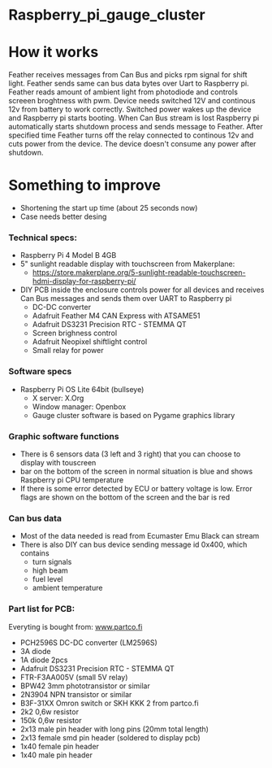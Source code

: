 # Raspberry_pi_gauge_cluster

# How it works
Feather receives messages from Can Bus and picks rpm signal for shift light. Feather sends same can bus data bytes over Uart to Raspberry pi. 
Feather reads amount of ambient light from photodiode and controls screeen broghtness with pwm. 
Device needs switched 12V and continous 12v from battery to work correctly. Switched power wakes up the device and Raspberry pi starts booting. When Can Bus stream is lost Raspberry pi automatically starts shutdown process and sends message to Feather. After specified time Feather turns off the relay connected to continous 12v and cuts power from the device. The device doesn't consume any power after shutdown. 

# Something to improve
- Shortening the start up time (about 25 seconds now)
- Case needs better desing

### Technical specs:
- Raspberry Pi 4 Model B 4GB
- 5" sunlight readable display with touchscreen from Makerplane:
  - https://store.makerplane.org/5-sunlight-readable-touchscreen-hdmi-display-for-raspberry-pi/
- DIY PCB inside the enclosure controls power for all devices and receives Can Bus messages and sends them over UART to Raspberry pi
  - DC-DC converter
  - Adafruit Feather M4 CAN Express with ATSAME51
  - Adafruit DS3231 Precision RTC - STEMMA QT
  - Screen brighness control
  - Adafruit Neopixel shiftlight control
  - Small relay for power

### Software specs
- Raspberry Pi OS Lite 64bit (bullseye)
  - X server: X.Org
  - Window manager: Openbox
  - Gauge cluster software is based on Pygame graphics library
### Graphic software functions
- There is 6 sensors data (3 left and 3 right) that you can choose to display with touscreen
- bar on the bottom of the screen in normal situation is blue and shows Raspberry pi CPU temperature
- If there is some error detected by ECU or battery voltage is low. Error flags are shown on the bottom of the screen and the bar is red
  
### Can bus data
- Most of the data needed is read from Ecumaster Emu Black can stream
- There is also DIY can bus device sending message id 0x400, which contains
  - turn signals
  - high beam
  - fuel level
  - ambient temperature

### Part list for PCB:
Everyting is bought from: www.partco.fi
- PCH2596S DC-DC converter (LM2596S)
- 3A diode 
- 1A diode 2pcs
- Adafruit DS3231 Precision RTC - STEMMA QT
- FTR-F3AA005V (small 5V relay)
- BPW42 3mm phototransistor or similar
- 2N3904 NPN transistor or similar
- B3F-31XX Omron switch or SKH KKK 2 from partco.fi
- 2k2 0,6w resistor
- 150k 0,6w resistor 
- 2x13 male pin header with long pins (20mm total length)
- 2x13 female smd pin header (soldered to display pcb)
- 1x40 female pin header
- 1x40 male pin header
  
